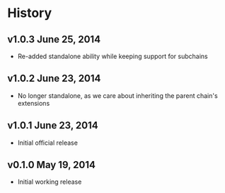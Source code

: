 # History

## v1.0.3 June 25, 2014
- Re-added standalone ability while keeping support for subchains

## v1.0.2 June 23, 2014
- No longer standalone, as we care about inheriting the parent chain's extensions

## v1.0.1 June 23, 2014
- Initial official release

## v0.1.0 May 19, 2014
- Initial working release